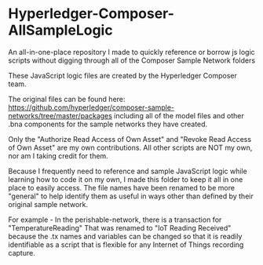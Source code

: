 # Hyperledger-Composer-AllSampleLogic
An all-in-one-place repository I made to quickly reference or borrow js logic scripts without digging through all of the Composer Sample Network folders

These JavaScript logic files are created by the Hyperledger Composer team. 

The original files can be found here: https://github.com/hyperledger/composer-sample-networks/tree/master/packages
including all of the model files and other .bna components for the sample networks they have created.

Only the "Authorize Read Access of Own Asset" and "Revoke Read Access of Own Asset" are my own contributions.
All other scripts are NOT my own, nor am I taking credit for them.

Because I frequently need to reference and sample JavaScript logic while learning how to code it on my own,
I made this folder to keep it all in one place to easily access. The file names have been renamed to be more
"general" to help identify them as useful in ways other than defined by their original sample network.

For example - In the perishable-network, there is a transaction for "TemperatureReading"
That was renamed to "IoT Reading Received" because the .tx names and variables can be changed so that it is
readily identifiable as a script that is flexible for any Internet of Things recording capture.
